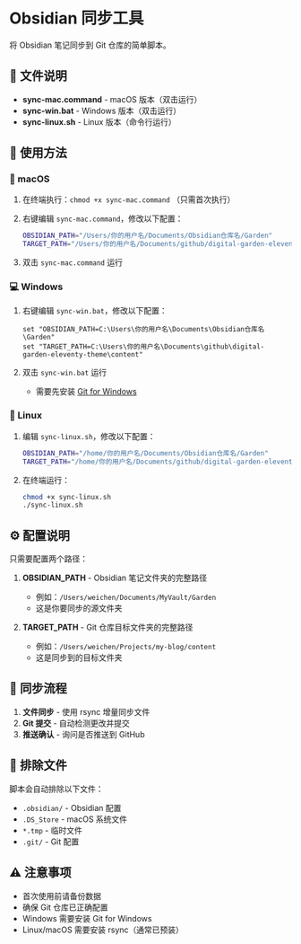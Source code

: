 # Obsidian 同步工具

将 Obsidian 笔记同步到 Git 仓库的简单脚本。

## 📂 文件说明

- **sync-mac.command** - macOS 版本（双击运行）
- **sync-win.bat** - Windows 版本（双击运行）
- **sync-linux.sh** - Linux 版本（命令行运行）

## 🚀 使用方法

### 🍎 macOS

1. 在终端执行：`chmod +x sync-mac.command` （只需首次执行）

2. 右键编辑 `sync-mac.command`，修改以下配置：
   ```bash
   OBSIDIAN_PATH="/Users/你的用户名/Documents/Obsidian仓库名/Garden"
   TARGET_PATH="/Users/你的用户名/Documents/github/digital-garden-eleventy-theme/content"
   ```

3. 双击 `sync-mac.command` 运行

### 💻 Windows

1. 右键编辑 `sync-win.bat`，修改以下配置：
   ```batch
   set "OBSIDIAN_PATH=C:\Users\你的用户名\Documents\Obsidian仓库名\Garden"
   set "TARGET_PATH=C:\Users\你的用户名\Documents\github\digital-garden-eleventy-theme\content"
   ```

2. 双击 `sync-win.bat` 运行
   - 需要先安装 [Git for Windows](https://git-scm.com/download/win)

### 🐧 Linux

1. 编辑 `sync-linux.sh`，修改以下配置：
   ```bash
   OBSIDIAN_PATH="/home/你的用户名/Documents/Obsidian仓库名/Garden"
   TARGET_PATH="/home/你的用户名/Documents/github/digital-garden-eleventy-theme/content"
   ```

2. 在终端运行：
   ```bash
   chmod +x sync-linux.sh
   ./sync-linux.sh
   ```

## ⚙️ 配置说明

只需要配置两个路径：

1. **OBSIDIAN_PATH** - Obsidian 笔记文件夹的完整路径
   - 例如：`/Users/weichen/Documents/MyVault/Garden`
   - 这是你要同步的源文件夹

2. **TARGET_PATH** - Git 仓库目标文件夹的完整路径
   - 例如：`/Users/weichen/Projects/my-blog/content`
   - 这是同步到的目标文件夹

## 🔄 同步流程

1. **文件同步** - 使用 rsync 增量同步文件
2. **Git 提交** - 自动检测更改并提交
3. **推送确认** - 询问是否推送到 GitHub

## 📝 排除文件

脚本会自动排除以下文件：
- `.obsidian/` - Obsidian 配置
- `.DS_Store` - macOS 系统文件
- `*.tmp` - 临时文件
- `.git/` - Git 配置

## ⚠️ 注意事项

- 首次使用前请备份数据
- 确保 Git 仓库已正确配置
- Windows 需要安装 Git for Windows
- Linux/macOS 需要安装 rsync（通常已预装）
